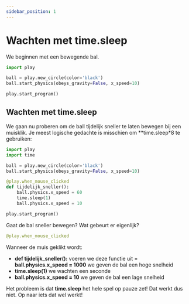 ```yaml
---
sidebar_position: 1
---
```


# Wachten met time.sleep

We beginnen met een bewegende bal.

```python 
import play

ball = play.new_circle(color='black')
ball.start_physics(obeys_gravity=False, x_speed=10)

play.start_program()
```

## Wachten met time.sleep
We gaan nu proberen om de ball tijdelijk sneller te laten bewegen bij een muisklik.
Je meest logische gedachte is misschien om **time.sleep*8 te gebruiken:

```python 
import play
import time

ball = play.new_circle(color='black')
ball.start_physics(obeys_gravity=False, x_speed=10)

@play.when_mouse_clicked
def tijdelijk_sneller():
    ball.physics.x_speed = 60
    time.sleep(1)
    ball.physics.x_speed = 10

play.start_program()
```

Gaat de bal sneller bewegen? Wat gebeurt er eigenlijk?

```python
@play.when_mouse_clicked
```
Wanneer de muis geklikt wordt:
- **def tijdelijk_sneller():** voeren we deze functie uit
= **ball.physics.x_speed = 1000** we geven de bal een hoge snelheid
- **time.sleep(1)** we wachten een seconde
- **ball.physics.x_speed = 10** we geven de bal een lage snelheid

Het probleem is dat **time.sleep** het hele spel op pauze zet! Dat werkt dus niet. Op naar iets dat wel werkt!






